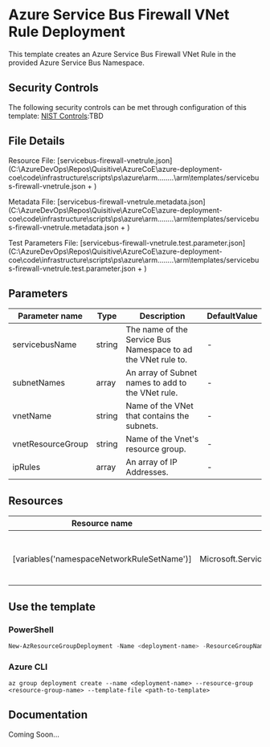 # Azure Service Bus Firewall VNet Rule Deployment

This template creates an Azure Service Bus Firewall VNet Rule in the provided Azure Service Bus Namespace.

## Security Controls

The following security controls can be met through configuration of this template:
      [NIST Controls](security-controls.md):TBD

## File Details

Resource File: [servicebus-firewall-vnetrule.json](C:\AzureDevOps\Repos\Quisitive\AzureCoE\azure-deployment-coe\code\infrastructure\scripts\ps\azure\arm\..\..\..\..\arm\templates/servicebus-firewall-vnetrule.json + )

Metadata File: [servicebus-firewall-vnetrule.metadata.json](C:\AzureDevOps\Repos\Quisitive\AzureCoE\azure-deployment-coe\code\infrastructure\scripts\ps\azure\arm\..\..\..\..\arm\templates/servicebus-firewall-vnetrule.metadata.json + )

Test Parameters File: [servicebus-firewall-vnetrule.test.parameter.json](C:\AzureDevOps\Repos\Quisitive\AzureCoE\azure-deployment-coe\code\infrastructure\scripts\ps\azure\arm\..\..\..\..\arm\templates/servicebus-firewall-vnetrule.test.parameter.json + )

## Parameters

Parameter name | Type | Description | DefaultValue
-------------- | ---- | ----------- | ------------
servicebusName | string | The name of the Service Bus Namespace to ad the VNet rule to. | -
subnetNames    | array | An array of Subnet names to add to the VNet rule. | -
vnetName       | string | Name of the VNet that contains the subnets. | -
vnetResourceGroup | string | Name of the Vnet's resource group. | -
ipRules        | array | An array of IP Addresses. | -

## Resources

Resource name | Type | ApiVersion
------------- | ---- | ----------
              |      |
              |      |
              |      |
              |      |
[variables('namespaceNetworkRuleSetName')] | Microsoft.ServiceBus/namespaces/networkruleset | 2018-01-01-preview
              |      |
              |      |
              |      |

## Use the template

### PowerShell

```powershell
New-AzResourceGroupDeployment -Name <deployment-name> -ResourceGroupName <resource-group-name> -TemplateFile <path-to-template>
```

### Azure CLI

```text
az group deployment create --name <deployment-name> --resource-group <resource-group-name> --template-file <path-to-template>
```

## Documentation

Coming Soon...
